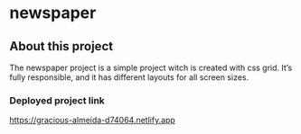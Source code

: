 # newspaper

## About this project
The newspaper project is a simple project witch is created with css grid. It’s fully responsible, and it has different layouts for all screen sizes.

### Deployed project link
https://gracious-almeida-d74064.netlify.app
